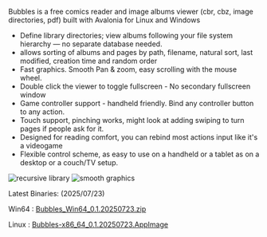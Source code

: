 Bubbles is a free comics reader and image albums viewer (cbr, cbz, image directories, pdf) built with Avalonia for Linux and Windows

- Define library directories; view albums following your file system hierarchy — no separate database needed.
- allows sorting of albums and pages by path, filename, natural sort, last modified, creation time and random order
- Fast graphics. Smooth Pan & zoom, easy scrolling with the mouse wheel.
- Double click the viewer to toggle fullscreen - No secondary fullscreen window
- Game controller support - handheld friendly. Bind any controller button to any action.
- Touch support, pinching works, might look at adding swiping to turn pages if people ask for it.
- Designed for reading comfort, you can rebind most actions input like it's a videogame
- Flexible control scheme, as easy to use on a handheld or a tablet as on a desktop or a couch/TV setup.


![recursive library](https://github.com/philvanzu/Bubbles/releases/download/Win64/bubbles_recursive.png)
![smooth graphics](https://github.com/philvanzu/Bubbles/releases/download/Win64/bubbles_SmoothGraphics.gif)

Latest Binaries: (2025/07/23)

Win64 : [Bubbles_Win64_0.1.20250723.zip](https://github.com/philvanzu/Bubbles/releases/download/Win64/Bubbles_Win64_0.1.20250723.zip)

Linux : [Bubbles-x86_64_0.1.20250723.AppImage](https://github.com/philvanzu/Bubbles/releases/download/Win64/Bubbles-x86_64_0.1.20250723.AppImage)

